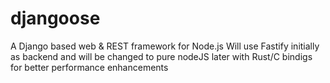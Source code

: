 # djangoose
A Django based web &amp; REST framework for Node.js 
 Will use Fastify initially as backend and will be changed to pure nodeJS later with Rust/C bindigs for better performance enhancements
